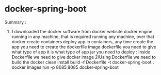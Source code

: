 # docker-spring-boot

Summary : 
1) I downloaded the docker software from docker website docker engine running in any machine,
that is required running any machine, over that docker create containers deploy app in containers, any time create the app you need to create the dockerfile 
image dockerfile you need to give what type of app it is what type of app jar you need to deploy : inside Dockerfile we need to give 
docker image 
2)Using Dockerfile we need to build  the docker 
clean install 
build -f Dockerfile -t docker-spring-boot .
docker images 
run -p 8085:8085 docker-spring-boot


